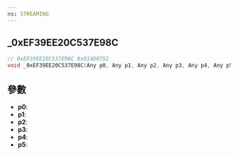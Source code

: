 ```yaml
---
ns: STREAMING
---
```

## _0xEF39EE20C537E98C

```c
// 0xEF39EE20C537E98C 0x814D0752
void _0xEF39EE20C537E98C(Any p0, Any p1, Any p2, Any p3, Any p4, Any p5);
```


## 參數
* **p0**: 
* **p1**: 
* **p2**: 
* **p3**: 
* **p4**: 
* **p5**: 


